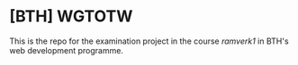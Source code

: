 # [BTH] WGTOTW

This is the repo for the examination project in the course *ramverk1* in BTH's web development programme.